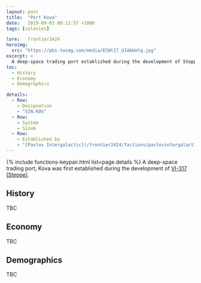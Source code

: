 ```yaml
---
layout: post
title:  "Port Kova"
date:   2019-09-03 00:11:57 +1000
tags: [colonies]

lore:	frontier2424
heroimg:
  src: "https://pbs.twimg.com/media/ECWtI7_UIAAUmlq.jpg"
excerpt: >
  A deep-space trading port established during the development of Steppe.
toc:
  - History
  - Economy
  - Demographics

details:
  - Row:
    - Designation
    - "SIN.KOV"
  - Row:
    - System
    - Sinum
  - Row:
    - Established by
    - "[Pavlov Intergalactic](/frontier2424/factions/pavlovintergalactic/)"
---
```

{% include functions-keypair.html list=page.details %}
A deep-space trading port, Kova was first established during the development of [VI-317 (Steppe)](/frontier2424/locations/steppe/).

## History
TBC

## Economy
TBC

## Demographics
TBC

